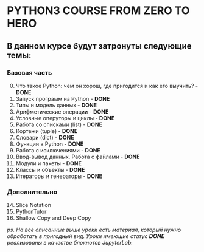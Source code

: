 # PYTHON3 COURSE FROM ZERO TO HERO

## В данном курсе будут затронуты следующие темы: 

### Базовая часть
0. Что такое Python: чем он хорош, где пригодится и как его выучить? - **DONE**
1. Запуск программ на Python - **DONE**
2. Типы и модель данных - **DONE**
3. Арифметические операции - **DONE**
4. Условные оперуторы и циклы - **DONE**
5. Работа со списками (list) - **DONE**
6. Кортежи (tuple) - **DONE**
7. Словари (dict) - **DONE**
8. Функции в Python - **DONE**
9. Работа с исключениями - **DONE**
10. Ввод-вывод данных. Работа с файлами - **DONE**
11. Модули и пакеты - **DONE**
12. Классы и объекты - **DONE**
13. Итераторы и генераторы - **DONE**

### Дополнительно
14. Slice Notation
15. PythonTutor
16. Shallow Copy and Deep Copy

*ps. На все описанные выше уроки есть материал, который нужно обработать в пригодный вид. 
Уроки имеющие статус **DONE** реализованы в качестве блокнотов JupyterLab.*